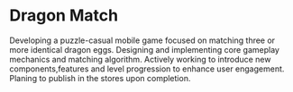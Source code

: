# Dragon Match 
Developing a puzzle-casual mobile game focused on matching three or more identical dragon eggs. Designing and implementing core gameplay mechanics and matching algorithm. Actively working to introduce new components,features and level progression to enhance user engagement. Planing to publish in the stores upon completion.
